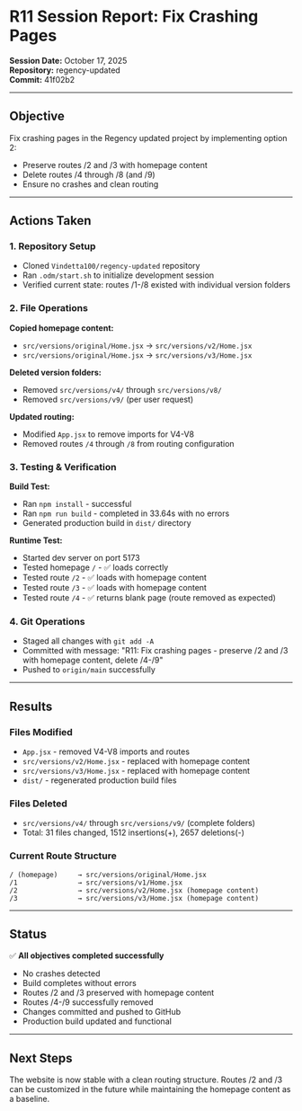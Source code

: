 # R11 Session Report: Fix Crashing Pages

**Session Date:** October 17, 2025  
**Repository:** regency-updated  
**Commit:** 41f02b2

---

## Objective

Fix crashing pages in the Regency updated project by implementing option 2:
- Preserve routes /2 and /3 with homepage content
- Delete routes /4 through /8 (and /9)
- Ensure no crashes and clean routing

---

## Actions Taken

### 1. Repository Setup
- Cloned `Vindetta100/regency-updated` repository
- Ran `.odm/start.sh` to initialize development session
- Verified current state: routes /1-/8 existed with individual version folders

### 2. File Operations
**Copied homepage content:**
- `src/versions/original/Home.jsx` → `src/versions/v2/Home.jsx`
- `src/versions/original/Home.jsx` → `src/versions/v3/Home.jsx`

**Deleted version folders:**
- Removed `src/versions/v4/` through `src/versions/v8/`
- Removed `src/versions/v9/` (per user request)

**Updated routing:**
- Modified `App.jsx` to remove imports for V4-V8
- Removed routes `/4` through `/8` from routing configuration

### 3. Testing & Verification
**Build Test:**
- Ran `npm install` - successful
- Ran `npm run build` - completed in 33.64s with no errors
- Generated production build in `dist/` directory

**Runtime Test:**
- Started dev server on port 5173
- Tested homepage `/` - ✅ loads correctly
- Tested route `/2` - ✅ loads with homepage content
- Tested route `/3` - ✅ loads with homepage content
- Tested route `/4` - ✅ returns blank page (route removed as expected)

### 4. Git Operations
- Staged all changes with `git add -A`
- Committed with message: "R11: Fix crashing pages - preserve /2 and /3 with homepage content, delete /4-/9"
- Pushed to `origin/main` successfully

---

## Results

### Files Modified
- `App.jsx` - removed V4-V8 imports and routes
- `src/versions/v2/Home.jsx` - replaced with homepage content
- `src/versions/v3/Home.jsx` - replaced with homepage content
- `dist/` - regenerated production build files

### Files Deleted
- `src/versions/v4/` through `src/versions/v9/` (complete folders)
- Total: 31 files changed, 1512 insertions(+), 2657 deletions(-)

### Current Route Structure
```
/ (homepage)     → src/versions/original/Home.jsx
/1               → src/versions/v1/Home.jsx
/2               → src/versions/v2/Home.jsx (homepage content)
/3               → src/versions/v3/Home.jsx (homepage content)
```

---

## Status

✅ **All objectives completed successfully**

- No crashes detected
- Build completes without errors
- Routes /2 and /3 preserved with homepage content
- Routes /4-/9 successfully removed
- Changes committed and pushed to GitHub
- Production build updated and functional

---

## Next Steps

The website is now stable with a clean routing structure. Routes /2 and /3 can be customized in the future while maintaining the homepage content as a baseline.

